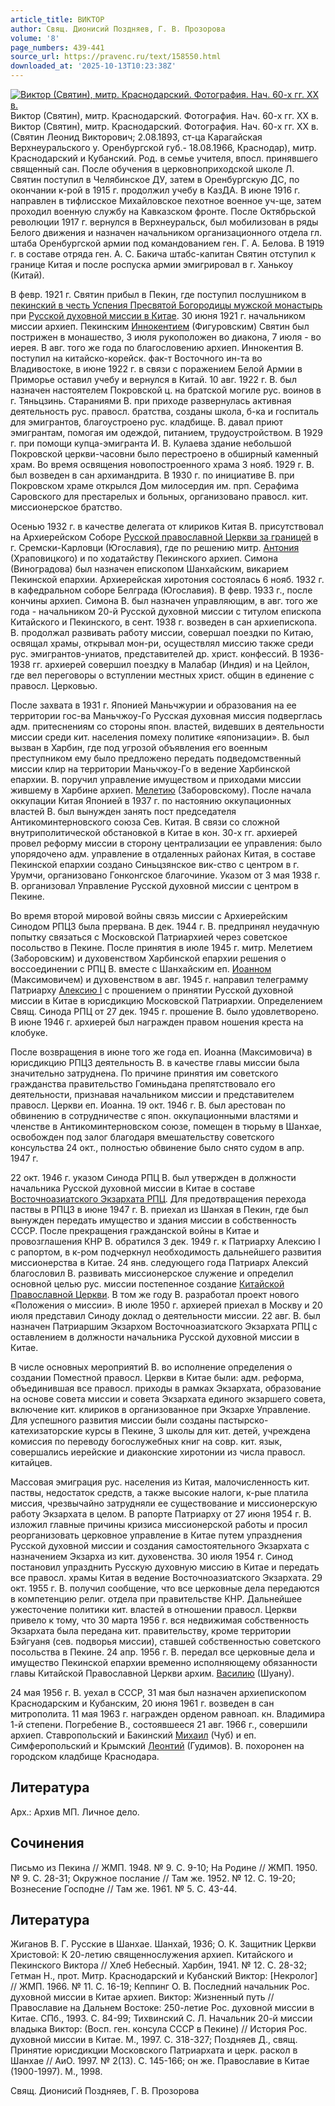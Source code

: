 ```yaml
---
article_title: ВИКТОР
author: Свящ. Дионисий Поздняев, Г. В. Прозорова
volume: '8'
page_numbers: 439-441
source_url: https://pravenc.ru/text/158550.html
downloaded_at: '2025-10-13T10:23:38Z'
---
```


[![Виктор (Святин), митр. Краснодарский. Фотография. Нач. 60-х гг. XX в.](https://pravenc.ru/data/460/465/1234/i200.jpg "Кликните для увеличения картинки")](https://pravenc.ru/data/460/465/1234/i400.jpg)Виктор (Святин), митр. Краснодарский. Фотография. Нач. 60-х гг. XX в.  
Виктор (Святин), митр. Краснодарский. Фотография. Нач. 60-х гг. XX в.(Святин Леонид Викторович; 2.08.1893, ст-ца Карагайская Верхнеуральского у. Оренбургской губ.- 18.08.1966, Краснодар), митр. Краснодарский и Кубанский. Род. в семье учителя, впосл. принявшего священный сан. После обучения в церковноприходской школе Л. Святин поступил в Челябинское ДУ, затем в Оренбургскую ДС, по окончании к-рой в 1915 г. продолжил учебу в КазДА. В июне 1916 г. направлен в тифлисское Михайловское пехотное военное уч-ще, затем проходил военную службу на Кавказском фронте. После Октябрьской революции 1917 г. вернулся в Верхнеуральск, был мобилизован в ряды Белого движения и назначен начальником организационного отдела гл. штаба Оренбургской армии под командованием ген. Г. А. Белова. В 1919 г. в составе отряда ген. А. С. Бакича штабс-капитан Святин отступил к границе Китая и после роспуска армии эмигрировал в г. Ханькоу (Китай).

В февр. 1921 г. Святин прибыл в Пекин, где поступил послушником в [пекинский в честь Успения Пресвятой Богородицы мужской монастырь](<https://pravenc.ru/text/пекинский в честь Успения Пресвятой Богородицы мужской монастырь.html>) при [Русской духовной миссии в Китае](<https://pravenc.ru/text/Русской духовной миссии в Китае.html>). 30 июня 1921 г. начальником миссии архиеп. Пекинским [Иннокентием](https://pravenc.ru/text/Иннокентием.html) (Фигуровским) Святин был пострижен в монашество, 3 июля рукоположен во диакона, 7 июля - во иерея. В авг. того же года по благословению архиеп. Иннокентия В. поступил на китайско-корейск. фак-т Восточного ин-та во Владивостоке, в июне 1922 г. в связи с поражением Белой Армии в Приморье оставил учебу и вернулся в Китай. 10 авг. 1922 г. В. был назначен настоятелем Покровской ц. на братской могиле рус. воинов в г. Тяньцзинь. Стараниями В. при приходе развернулась активная деятельность рус. правосл. братства, созданы школа, б-ка и госпиталь для эмигрантов, благоустроено рус. кладбище. В. давал приют эмигрантам, помогая им одеждой, питанием, трудоустройством. В 1929 г. при помощи купца-эмигранта И. В. Кулаева здание небольшой Покровской церкви-часовни было перестроено в обширный каменный храм. Во время освящения новопостроенного храма 3 нояб. 1929 г. В. был возведен в сан архимандрита. В 1930 г. по инициативе В. при Покровском храме открылся Дом милосердия им. прп. Серафима Саровского для престарелых и больных, организовано правосл. кит. миссионерское братство.

Осенью 1932 г. в качестве делегата от клириков Китая В. присутствовал на Архиерейском Соборе [Русской православной Церкви за границей](<https://pravenc.ru/text/Русской православной Церкви за границей.html>) в г. Сремски-Карловци (Югославия), где по решению митр. [Антония](https://pravenc.ru/text/АНТОНИЙ.html) (Храповицкого) и по ходатайству Пекинского архиеп. Симона (Виноградова) был назначен епископом Шанхайским, викарием Пекинской епархии. Архиерейская хиротония состоялась 6 нояб. 1932 г. в кафедральном соборе Белграда (Югославия). В февр. 1933 г., после кончины архиеп. Симона В. был назначен управляющим, в авг. того же года - начальником 20-й Русской духовной миссии с титулом епископа Китайского и Пекинского, в сент. 1938 г. возведен в сан архиепископа. В. продолжал развивать работу миссии, совершал поездки по Китаю, освящал храмы, открывал мон-ри, осуществлял миссию также среди рус. эмигрантов-униатов, представителей др. христ. конфессий. В 1936-1938 гг. архиерей совершил поездку в Малабар (Индия) и на Цейлон, где вел переговоры о вступлении местных христ. общин в единение с правосл. Церковью.

После захвата в 1931 г. Японией Маньчжурии и образования на ее территории гос-ва Маньчжоу-Го Русская духовная миссия подверглась адм. притеснениям со стороны япон. властей, видевших в деятельности миссии среди кит. населения помеху политике «японизации». В. был вызван в Харбин, где под угрозой объявления его военным преступником ему было предложено передать подведомственный миссии клир на территории Маньчжоу-Го в ведение Харбинской епархии. В. поручил управление имуществом и приходами миссии жившему в Харбине архиеп. [Мелетию](https://pravenc.ru/text/Мелетию.html) (Заборовскому). После начала оккупации Китая Японией в 1937 г. по настоянию оккупационных властей В. был вынужден занять пост председателя Антикоминтерновского союза Сев. Китая. В связи со сложной внутриполитической обстановкой в Китае в кон. 30-х гг. архиерей провел реформу миссии в сторону централизации ее управления: было упорядочено адм. управление в отдаленных районах Китая, в составе Пекинской епархии создано Синьцзянское вик-ство с центром в г. Урумчи, организовано Гонконгское благочиние. Указом от 3 мая 1938 г. В. организовал Управление Русской духовной миссии с центром в Пекине.

Во время второй мировой войны связь миссии с Архиерейским Синодом РПЦЗ была прервана. В дек. 1944 г. В. предпринял неудачную попытку связаться с Московской Патриархией через советское посольство в Пекине. После принятия в июле 1945 г. митр. Мелетием (Заборовским) и духовенством Харбинской епархии решения о воссоединении с РПЦ В. вместе с Шанхайским еп. [Иоанном](https://pravenc.ru/text/Иоанн.html) (Максимовичем) и духовенством в авг. 1945 г. направил телеграмму Патриарху [Алексию I](<https://pravenc.ru/text/Алексий I.html>) с прошением о принятии Русской духовной миссии в Китае в юрисдикцию Московской Патриархии. Определением Свящ. Синода РПЦ от 27 дек. 1945 г. прошение В. было удовлетворено. В июне 1946 г. архиерей был награжден правом ношения креста на клобуке.

После возвращения в июне того же года еп. Иоанна (Максимовича) в юрисдикцию РПЦЗ деятельность В. в качестве главы миссии была значительно затруднена. По причине принятия им советского гражданства правительство Гоминьдана препятствовало его деятельности, признавая начальником миссии и представителем правосл. Церкви еп. Иоанна. 19 окт. 1946 г. В. был арестован по обвинению в сотрудничестве с япон. оккупационными властями и членстве в Антикоминтерновском союзе, помещен в тюрьму в Шанхае, освобожден под залог благодаря вмешательству советского консульства 24 окт., полностью обвинение было снято судом в апр. 1947 г.

22 окт. 1946 г. указом Синода РПЦ В. был утвержден в должности начальника Русской духовной миссии в Китае в составе [Восточноазиатского Экзархата РПЦ](<https://pravenc.ru/text/Восточноазиатского Экзархата РПЦ.html>). Для предотвращения перехода паствы в РПЦЗ в июне 1947 г. В. приехал из Шанхая в Пекин, где был вынужден передать имущество и здания миссии в собственность СССР. После прекращения гражданской войны в Китае и провозглашения КНР В. обратился 3 дек. 1949 г. к Патриарху Алексию I с рапортом, в к-ром подчеркнул необходимость дальнейшего развития миссионерства в Китае. 24 янв. следующего года Патриарх Алексий благословил В. развивать миссионерское служение и определил основной целью рус. миссии постепенное создание [Китайской Православной Церкви](<https://pravenc.ru/text/Китайской Православной Церкви.html>). В том же году В. разработал проект нового «Положения о миссии». В июле 1950 г. архиерей приехал в Москву и 20 июля представил Синоду доклад о деятельности миссии. 22 авг. В. был назначен Патриаршим Экзархом Восточноазиатского Экзархата РПЦ с оставлением в должности начальника Русской духовной миссии в Китае.

В числе основных мероприятий В. во исполнение определения о создании Поместной правосл. Церкви в Китае были: адм. реформа, объединившая все правосл. приходы в рамках Экзархата, образование на основе совета миссии и совета Экзархата единого экзаршего совета, включение кит. клириков в организованное при Экзархе Управление. Для успешного развития миссии были созданы пастырско-катехизаторские курсы в Пекине, 3 школы для кит. детей, учреждена комиссия по переводу богослужебных книг на совр. кит. язык, совершались иерейские и диаконские хиротонии из числа правосл. китайцев.

Массовая эмиграция рус. населения из Китая, малочисленность кит. паствы, недостаток средств, а также высокие налоги, к-рые платила миссия, чрезвычайно затрудняли ее существование и миссионерскую работу Экзархата в целом. В рапорте Патриарху от 27 июня 1954 г. В. изложил главные причины кризиса миссионерской работы и просил реорганизовать церковное управление в Китае путем упразднения Русской духовной миссии и создания самостоятельного Экзархата с назначением Экзарха из кит. духовенства. 30 июля 1954 г. Синод постановил упразднить Русскую духовную миссию в Китае и передать все правосл. храмы Китая в ведение Восточноазиатского Экзархата. 29 окт. 1955 г. В. получил сообщение, что все церковные дела передаются в компетенцию религ. отдела при правительстве КНР. Дальнейшее ужесточение политики кит. властей в отношении правосл. Церкви привело к тому, что 30 марта 1956 г. вся недвижимая собственность Экзархата была передана кит. правительству, кроме территории Бэйгуаня (сев. подворья миссии), ставшей собственностью советского посольства в Пекине. 24 апр. 1956 г. В. передал все церковные дела и имущество Пекинской епархии временно исполняющему обязанности главы Китайской Православной Церкви архим. [Василию](https://pravenc.ru/text/Василию.html) (Шуану).

24 мая 1956 г. В. уехал в СССР, 31 мая был назначен архиепископом Краснодарским и Кубанским, 20 июня 1961 г. возведен в сан митрополита. 11 мая 1963 г. награжден орденом равноап. кн. Владимира 1-й степени. Погребение В., состоявшееся 21 авг. 1966 г., совершили архиеп. Ставропольский и Бакинский [Михаил](https://pravenc.ru/text/Михаил.html) (Чуб) и еп. Симферопольский и Крымский [Леонтий](https://pravenc.ru/text/Леонтий.html) (Гудимов). В. похоронен на городском кладбище Краснодара.

## Литература

Арх.: Архив МП. Личное дело.

## Сочинения

Письмо из Пекина // ЖМП. 1948. № 9. С. 9-10; На Родине // ЖМП. 1950. № 9. С. 28-31; Окружное послание // Там же. 1952. № 12. С. 19-20; Вознесение Господне // Там же. 1961. № 5. С. 43-44.

## Литература

Жиганов В. Г. Русские в Шанхае. Шанхай, 1936; О. К. Защитник Церкви Христовой: К 20-летию священнослужения архиеп. Китайского и Пекинского Виктора // Хлеб Небесный. Харбин, 1941. № 12. С. 28-32; Гетман Н., прот. Митр. Краснодарский и Кубанский Виктор: [Некролог] // ЖМП. 1966. № 11. С. 16-19; Кеппинг О. В. Последний начальник Рос. духовной миссии в Китае архиеп. Виктор: Жизненный путь // Православие на Дальнем Востоке: 250-летие Рос. духовной миссии в Китае. СПб., 1993. С. 84-99; Тихвинский С. Л. Начальник 20-й миссии владыка Виктор: (Восп. ген. консула СССР в Пекине) // История Рос. духовной миссии в Китае. М., 1997. С. 318-327; Поздняев Д., свящ. Принятие юрисдикции Московского Патриархата и церк. раскол в Шанхае // АиО. 1997. № 2(13). С. 145-166; он же. Православие в Китае (1900-1997). М., 1998.

Свящ. Дионисий Поздняев, Г. В. Прозорова
